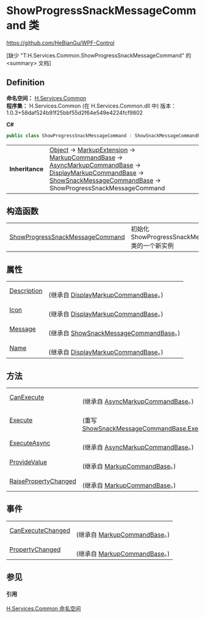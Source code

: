 # ShowProgressSnackMessageCommand 类
https://github.com/HeBianGu/WPF-Control

\[缺少 "T:H.Services.Common.ShowProgressSnackMessageCommand" 的 &lt;summary&gt; 文档\]



## Definition
**命名空间：** <a href="b9cdd84f-6623-a51a-f53b-465103ced202">H.Services.Common</a>  
**程序集：** H.Services.Common (在 H.Services.Common.dll 中) 版本：1.0.3+58daf524b91f25bbf55d2f64e549e4224fcf9802

**C#**
``` C#
public class ShowProgressSnackMessageCommand : ShowSnackMessageCommandBase
```

<table><tr><td><strong>Inheritance</strong></td><td><a href="https://learn.microsoft.com/dotnet/api/system.object" target="_blank" rel="noopener noreferrer">Object</a>  →  <a href="https://learn.microsoft.com/dotnet/api/system.windows.markup.markupextension" target="_blank" rel="noopener noreferrer">MarkupExtension</a>  →  <a href="96511e58-0fc0-ad75-3062-def1728c0866">MarkupCommandBase</a>  →  <a href="3ea4fc84-fb37-4339-5623-ab8b803575c3">AsyncMarkupCommandBase</a>  →  <a href="b991418e-2265-a92a-e09c-ba4638d469b0">DisplayMarkupCommandBase</a>  →  <a href="f10abf86-e235-36d4-0a34-94b605413ac3">ShowSnackMessageCommandBase</a>  →  ShowProgressSnackMessageCommand</td></tr>
</table>



## 构造函数
<table>
<tr>
<td><a href="2d2e8aad-c145-a37e-a2f8-adc69e3b3218">ShowProgressSnackMessageCommand</a></td>
<td>初始化 ShowProgressSnackMessageCommand 类的一个新实例</td></tr>
</table>

## 属性
<table>
<tr>
<td><a href="dba28c0d-f04b-92b4-acc2-a2c77bda8098">Description</a></td>
<td><br />(继承自 <a href="b991418e-2265-a92a-e09c-ba4638d469b0">DisplayMarkupCommandBase</a>。)</td></tr>
<tr>
<td><a href="b0d60137-1f11-6bbf-9381-1ae7be7ecd6c">Icon</a></td>
<td><br />(继承自 <a href="b991418e-2265-a92a-e09c-ba4638d469b0">DisplayMarkupCommandBase</a>。)</td></tr>
<tr>
<td><a href="9210bd40-34a5-5926-2a42-3213d3f93646">Message</a></td>
<td><br />(继承自 <a href="f10abf86-e235-36d4-0a34-94b605413ac3">ShowSnackMessageCommandBase</a>。)</td></tr>
<tr>
<td><a href="96e82c0e-cf3c-ba80-24c3-2fc2acfb8ffc">Name</a></td>
<td><br />(继承自 <a href="b991418e-2265-a92a-e09c-ba4638d469b0">DisplayMarkupCommandBase</a>。)</td></tr>
</table>

## 方法
<table>
<tr>
<td><a href="dc3e6516-46fa-e31c-9b32-f5b81040a4f9">CanExecute</a></td>
<td><br />(继承自 <a href="3ea4fc84-fb37-4339-5623-ab8b803575c3">AsyncMarkupCommandBase</a>。)</td></tr>
<tr>
<td><a href="4153d62b-993b-3187-0957-5cab3f83bd47">Execute</a></td>
<td><br />(重写 <a href="45ae511e-cbd4-a452-dab9-98b2f156489f">ShowSnackMessageCommandBase.Execute(Object)</a>)</td></tr>
<tr>
<td><a href="4901e12e-2666-2ea5-8b33-6123fd1f9610">ExecuteAsync</a></td>
<td><br />(继承自 <a href="3ea4fc84-fb37-4339-5623-ab8b803575c3">AsyncMarkupCommandBase</a>。)</td></tr>
<tr>
<td><a href="0f88947c-5845-91d6-33fb-8345fb3df8ac">ProvideValue</a></td>
<td><br />(继承自 <a href="96511e58-0fc0-ad75-3062-def1728c0866">MarkupCommandBase</a>。)</td></tr>
<tr>
<td><a href="1e2f2501-f35c-bd75-d0dc-ecd53d8629c7">RaisePropertyChanged</a></td>
<td><br />(继承自 <a href="96511e58-0fc0-ad75-3062-def1728c0866">MarkupCommandBase</a>。)</td></tr>
</table>

## 事件
<table>
<tr>
<td><a href="10842d8a-3625-e875-a4e0-f2b9e39f5483">CanExecuteChanged</a></td>
<td><br />(继承自 <a href="96511e58-0fc0-ad75-3062-def1728c0866">MarkupCommandBase</a>。)</td></tr>
<tr>
<td><a href="c13e43b8-0ccc-3da7-7636-6ea052456091">PropertyChanged</a></td>
<td><br />(继承自 <a href="96511e58-0fc0-ad75-3062-def1728c0866">MarkupCommandBase</a>。)</td></tr>
</table>

## 参见


#### 引用
<a href="b9cdd84f-6623-a51a-f53b-465103ced202">H.Services.Common 命名空间</a>  
